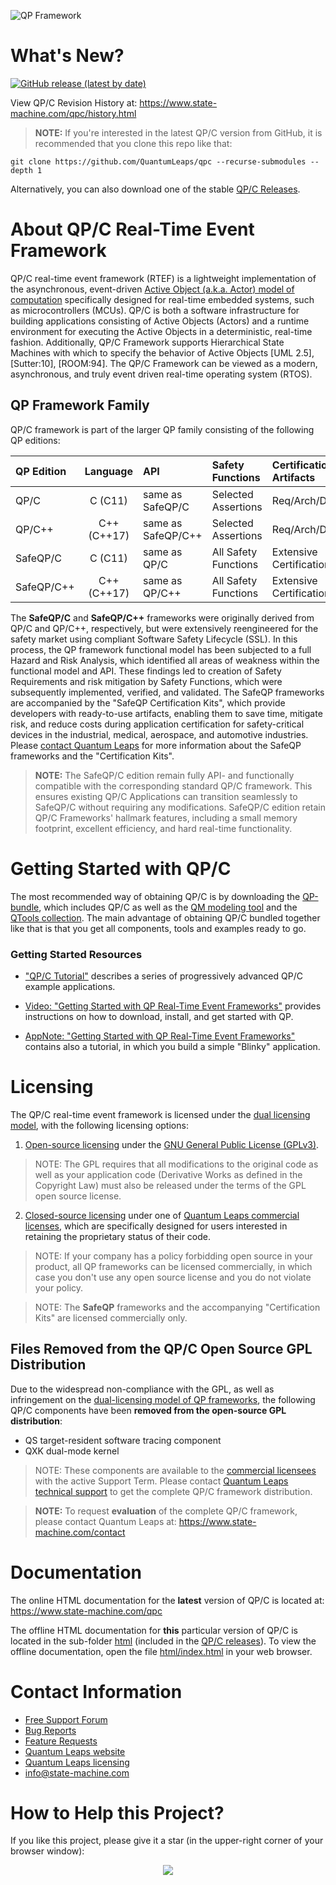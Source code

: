 ![QP Framework](https://www.state-machine.com/img/qp_banner.jpg)

# What's New?

[![GitHub release (latest by date)](https://img.shields.io/github/v/release/QuantumLeaps/qpc)](https://github.com/QuantumLeaps/qpc/releases/latest)

View QP/C Revision History at: https://www.state-machine.com/qpc/history.html

> **NOTE:** If you're interested in the latest QP/C version from GitHub,
it is recommended that you clone this repo like that:

```
git clone https://github.com/QuantumLeaps/qpc --recurse-submodules --depth 1
```

Alternatively, you can also download one of the stable
[QP/C Releases][QP-Rel].

# About QP/C Real-Time Event Framework
QP/C real-time event framework (RTEF) is a lightweight implementation of
the asynchronous, event-driven [Active Object (a.k.a. Actor) model of computation][AOmod]
specifically designed for real-time embedded systems, such as microcontrollers (MCUs).
QP/C is both a software infrastructure for building applications consisting
of Active Objects (Actors) and a runtime environment for executing the Active
Objects in a deterministic, real-time fashion. Additionally, QP/C Framework
supports Hierarchical State Machines with which to specify the behavior of
Active Objects [UML 2.5], [Sutter:10], [ROOM:94]. The QP/C Framework can be
viewed as a modern, asynchronous, and truly event driven real-time operating
system (RTOS).

## QP Framework Family
QP/C framework is part of the larger QP family consisting of the following
QP editions:

|QP Edition |  Language   |      API         | Safety Functions   |Certification Artifacts| Licensing
|:----------|:-----------:|:-----------------|:-------------------|:----------------|:---------
| QP/C      | C (C11)     |same as SafeQP/C  |Selected Assertions |Req/Arch/Design  | [dual][Lic]
| QP/C++    | C++ (C++17) |same as SafeQP/C++|Selected Assertions |Req/Arch/Design  | [dual][Lic]
| SafeQP/C  | C (C11)     |same as QP/C      |All Safety Functions|Extensive<br>Certification Kit| [commercial][Com]
| SafeQP/C++| C++ (C++17) |same as QP/C++    |All Safety Functions|Extensive<br>Certification Kit| [commercial][Com]

The **SafeQP/C** and **SafeQP/C++** frameworks were originally derived from QP/C and QP/C++,
respectively, but were extensively reengineered for the safety market using compliant
Software Safety Lifecycle (SSL). In this process, the QP framework functional model has been
subjected to a full Hazard and Risk Analysis, which identified all areas of weakness within
the functional model and API. These findings led to creation of Safety Requirements and risk
mitigation by Safety Functions, which were subsequently implemented, verified, and validated.
The SafeQP frameworks are accompanied by the "SafeQP Certification Kits", which provide
developers with ready-to-use artifacts, enabling them to save time, mitigate risk, and reduce
costs during application certification for safety-critical devices in the industrial, medical,
aerospace, and automotive industries. Please [contact Quantum Leaps](#contact-information)
for more information about the SafeQP frameworks and the "Certification Kits".

> **NOTE:** The SafeQP/C edition remain fully API- and functionally compatible with the
corresponding standard QP/C framework. This ensures existing QP/C Applications can transition
seamlessly to SafeQP/C without requiring any modifications. SafeQP/C edition retain QP/C
Frameworks' hallmark features, including a small memory footprint, excellent efficiency,
and hard real-time functionality.


# Getting Started with QP/C
The most recommended way of obtaining QP/C is by downloading the
[QP-bundle](https://www.state-machine.com/#Downloads), which includes QP/C
as well as the [QM modeling tool][QM] and the [QTools collection][QTools].
The main advantage of obtaining QP/C bundled together like that is
that you get all components, tools and examples ready to go.

### Getting Started Resources
- ["QP/C Tutorial"][Tut]
describes a series of progressively advanced QP/C example applications.

- [Video: "Getting Started with QP Real-Time Event Frameworks"][Video]
provides instructions on how to download, install, and get started with QP.

- [AppNote: "Getting Started with QP Real-Time Event Frameworks"][AN]
contains also a tutorial, in which you build a simple "Blinky" application.

# Licensing
The QP/C real-time event framework is licensed under the
[dual licensing model](https://www.state-machine.com/licensing), with
the following licensing options:

1. [Open-source licensing](https://www.state-machine.com/licensing#Open) under the
[GNU General Public License (GPLv3)](https://www.gnu.org/licenses/gpl-3.0.en.html).

> NOTE: The GPL requires that all modifications to the original code
as well as your application code (Derivative Works as defined in the
Copyright Law) must also be released under the terms of the GPL
open source license.

2. [Closed-source licensing](https://www.state-machine.com/licensing#Closed) under one of
[Quantum Leaps commercial licenses](https://www.state-machine.com/licensing#Commercial),
which are specifically designed for users interested in retaining the
proprietary status of their code.

> NOTE: If your company has a policy forbidding open source in your product,
all QP frameworks can be licensed commercially, in which case you don't use
any open source license and you do not violate your policy.

> NOTE: The **SafeQP** frameworks and the accompanying "Certification Kits"
are licensed commercially only.


## Files Removed from the QP/C Open Source GPL Distribution
Due to the widespread non-compliance with the GPL, as well as infringement on the
[dual-licensing model of QP frameworks][Lic], the following QP/C components
have been **removed from the open-source GPL distribution**:
- QS target-resident software tracing component
- QXK dual-mode kernel

> NOTE: These components are available to the [commercial licensees][Cust] with
the active Support Term. Please contact [Quantum Leaps technical support][Sup]
to get the complete QP/C framework distribution.

> **NOTE:** To request **evaluation** of the complete QP/C framework, please contact
Quantum Leaps at: https://www.state-machine.com/contact


# Documentation
The online HTML documentation for the **latest** version of QP/C is located
at: https://www.state-machine.com/qpc

The offline HTML documentation for **this** particular version of QP/C
is located in the sub-folder [html](html) (included in the [QP/C releases][QP-Rel]).
To view the offline documentation, open the file [html/index.html](html/index.html)
in your web browser.


# Contact Information
- [Free Support Forum](https://sourceforge.net/p/qpc/discussion/668726)
- [Bug Reports](https://sourceforge.net/p/qpc/bugs/)
- [Feature Requests](https://sourceforge.net/p/qpc/feature-requests/)
- [Quantum Leaps website](https://www.state-machine.com)
- [Quantum Leaps licensing](https://www.state-machine.com/licensing)
- [info@state-machine.com](mailto:info@state-machine.com)


# How to Help this Project?
If you like this project, please give it a star (in the upper-right corner of your browser window):

<p align="center">
<img src="https://www.state-machine.com/img/github-star.jpg"/><br>
</p>

   [RTEF]:   <https://www.state-machine.com/rtef>
   [QP]:     <https://www.state-machine.com/products/qp>
   [QP/C]:   <https://github.com/QuantumLeaps/qpc>
   [QP/C++]: <https://github.com/QuantumLeaps/qpcpp>
   [Cert]:   <https://www.state-machine.com/products/qp#CERT>
   [QM]:     <https://github.com/QuantumLeaps/qm>
   [QTools]: <https://github.com/QuantumLeaps/qtools>
   [Lic]:    <https://www.state-machine.com/licensing>
   [Com]:    <https://www.state-machine.com/licensing#Commercial>
   [Cust]:   <https://www.state-machine.com/customers>
   [Sup]:    <mailto:support@state-machine.com>
   [AN]:     <https://www.state-machine.com/doc/AN_Getting_Started_with_QP.pdf>
   [Video]:  <https://youtu.be/O7ER6_VqIH0>
   [QS]:     <https://www.state-machine.com/qpc/srs-qp_qs.html>
   [QV]:     <https://www.state-machine.com/qpc/srs-qp_qv.html>
   [QK]:     <https://www.state-machine.com/qpc/srs-qp_qk.html>
   [QXK]:    <https://www.state-machine.com/qpc/srs-qp_qxk.html>
   [SRS]:    <https://www.state-machine.com/qpc/srs-qp.html>
   [SAS]:    <https://www.state-machine.com/qpc/sas-qp.html>
   [SDS]:    <https://www.state-machine.com/qpc/sds-qp.html>
   [Active]: <https://www.state-machine.com/qpc/srs-qp_ao.html>
   [AOmod]:  <https://www.state-machine.com/qpc/srs-qp_ao.html#srs-qp_ao-model>
   [Event]:  <https://www.state-machine.com/qpc/srs-qp_evt.html>
   [HSM]:    <https://www.state-machine.com/qpc/srs-qp_sm.html>
   [QP-Rel]: <https://github.com/QuantumLeaps/qpc/releases>
   [Tut]:    <https://www.state-machine.com/qpc/gs_tut.html>
